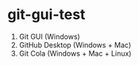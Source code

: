 # git-gui-test

1. Git GUI (Windows)
2. GitHub Desktop (Windows + Mac)
3. Git Cola (Windows + Mac + Linux)

